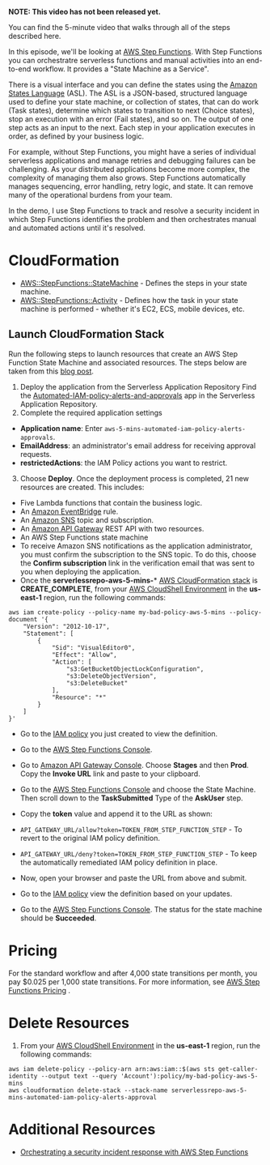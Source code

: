 **NOTE: This video has not been released yet.**

You can find the 5-minute video that walks through all of the steps described here. 

In this episode, we'll be looking at [AWS Step Functions](https://aws.amazon.com/step-functions/). With Step Functions you can orchestratre serverless functions and manual activities into an end-to-end workflow. It provides a "State Machine as a Service". 

There is a visual interface and you can define the states using the [Amazon States Language](https://docs.aws.amazon.com/step-functions/latest/dg/concepts-amazon-states-language.html) (ASL). The ASL is a JSON-based, structured language used to define your state machine, or collection of states, that can do work (Task states), determine which states to transition to next (Choice states), stop an execution with an error (Fail states), and so on. The output of one step acts as an input to the next. Each step in your application executes in order, as defined by your business logic.

For example, without Step Functions, you might have a series of individual serverless applications and manage retries and debugging failures can be challenging. As your distributed applications become more complex, the complexity of managing them also grows. Step Functions automatically manages sequencing, error handling, retry logic, and state. It can remove many of the operational burdens from your team.

In the demo, I use Step Functions to track and resolve a security incident in which Step Functions identifies the problem and then orchestrates manual and automated actions until it's resolved.

# CloudFormation
* [AWS::StepFunctions::StateMachine](https://docs.aws.amazon.com/AWSCloudFormation/latest/UserGuide/aws-resource-stepfunctions-statemachine.html) - Defines the steps in your state machine.
* [AWS::StepFunctions::Activity](https://docs.aws.amazon.com/AWSCloudFormation/latest/UserGuide/aws-resource-stepfunctions-activity.html) - Defines how the task in your state machine is performed - whether it's EC2, ECS, mobile devices, etc.

## Launch CloudFormation Stack

Run the following steps to launch resources that create an AWS Step Function State Machine and associated resources. The steps below are taken from this [blog post](https://aws.amazon.com/blogs/compute/orchestrating-a-security-incident-response-with-aws-step-functions/).

1. Deploy the application from the Serverless Application Repository
Find the [Automated-IAM-policy-alerts-and-approvals](https://console.aws.amazon.com/lambda/home?region=us-east-1#/create/app?applicationId=arn:aws:serverlessrepo:us-east-1:981723798357:applications/Automated-IAM-policy-alerts-and-approvals) app in the Serverless Application Repository.
2. Complete the required application settings
* **Application name**: Enter `aws-5-mins-automated-iam-policy-alerts-approvals`.
* **EmailAddress**: an administrator's email address for receiving approval requests.
* **restrictedActions**: the IAM Policy actions you want to restrict.
3. Choose **Deploy**.
Once the deployment process is completed, 21 new resources are created. This includes:

* Five Lambda functions that contain the business logic.
* An [Amazon EventBridge](https://aws.amazon.com/eventbridge/) rule.
* An [Amazon SNS](https://aws.amazon.com/sns/) topic and subscription.
* An [Amazon API Gateway](https://aws.amazon.com/api-gateway/) REST API with two resources.
* An AWS Step Functions state machine
* To receive Amazon SNS notifications as the application administrator, you must confirm the subscription to the SNS topic. To do this, choose the **Confirm subscription** link in the verification email that was sent to you when deploying the application.
* Once the **serverlessrepo-aws-5-mins-*** [AWS CloudFormation stack](https://console.aws.amazon.com/cloudformation/home?region=us-east-1#/stacks/) is **CREATE_COMPLETE**, from your [AWS CloudShell Environment](https://us-east-1.console.aws.amazon.com/cloudshell/home?region=us-east-1#) in the **us-east-1** region, run the following commands: 

```
aws iam create-policy --policy-name my-bad-policy-aws-5-mins --policy-document '{
    "Version": "2012-10-17",
    "Statement": [
        {
            "Sid": "VisualEditor0",
            "Effect": "Allow",
            "Action": [
                "s3:GetBucketObjectLockConfiguration",
                "s3:DeleteObjectVersion",
                "s3:DeleteBucket"
            ],
            "Resource": "*"
        }
    ]
}'
```

* Go to the [IAM policy](https://console.aws.amazon.com/iam/home?region=us-east-1#/policies) you just created to view the definition. 
* Go to the [AWS Step Functions Console](https://console.aws.amazon.com/states/home?region=us-east-1#/statemachines).
* Go to [Amazon API Gateway Console](https://console.aws.amazon.com/apigateway/home?region=us-east-1#/apis/). Choose **Stages** and then **Prod**. Copy the **Invoke URL** link and paste to your clipboard. 
* Go to the [AWS Step Functions Console](https://console.aws.amazon.com/states/home?region=us-east-1#/statemachines/) and choose the State Machine. Then scroll down to the **TaskSubmitted** Type of the **AskUser** step.
* Copy the **token** value and append it to the URL as shown:

* `API_GATEWAY_URL/allow?token=TOKEN_FROM_STEP_FUNCTION_STEP` - To revert to the original IAM policy definition.
* `API_GATEWAY_URL/deny?token=TOKEN_FROM_STEP_FUNCTION_STEP` - To keep the automatically remediated IAM policy definition in place.

* Now, open your browser and paste the URL from above and submit.
* Go to the [IAM policy](https://console.aws.amazon.com/iam/home?region=us-east-1#/policies) view the definition based on your updates.  
* Go to the [AWS Step Functions Console](https://console.aws.amazon.com/states/home?region=us-east-1#/statemachines/). The status for the state machine should be **Succeeded**.


# Pricing
For the standard workflow and after 4,000 state transitions per month, you pay $0.025 per 1,000 state transitions. For more information, see [AWS Step Functions Pricing](https://aws.amazon.com/step-functions/pricing/) . 

# Delete Resources

1. From your [AWS CloudShell Environment](https://us-east-1.console.aws.amazon.com/cloudshell/home?region=us-east-1#) in the **us-east-1** region, run the following commands: 

```
aws iam delete-policy --policy-arn arn:aws:iam::$(aws sts get-caller-identity --output text --query 'Account'):policy/my-bad-policy-aws-5-mins
aws cloudformation delete-stack --stack-name serverlessrepo-aws-5-mins-automated-iam-policy-alerts-approval
```

# Additional Resources

* [Orchestrating a security incident response with AWS Step Functions](https://aws.amazon.com/blogs/compute/orchestrating-a-security-incident-response-with-aws-step-functions/)